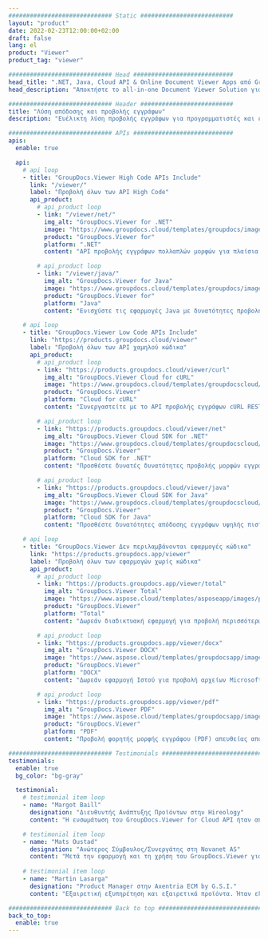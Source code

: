 ```yaml
---
############################# Static ##########################
layout: "product"
date: 2022-02-23T12:00:00+02:00
draft: false
lang: el
product: "Viewer"
product_tag: "viewer"

############################# Head ############################
head_title: ".NET, Java, Cloud API & Online Document Viewer Apps από GroupDocs"
head_description: "Αποκτήστε το all-in-one Document Viewer Solution για εφαρμογές .NET, Java και Cloud. Προβάλετε κοινές μορφές εγγράφων στο διαδίκτυο χρησιμοποιώντας την απλή λειτουργία μεταφοράς και απόθεσης."

############################# Header ##########################
title: "Λύση απόδοσης και προβολής εγγράφων"
description: "Ευέλικτη λύση προβολής εγγράφων για προγραμματιστές και επαγγελματίες για απόδοση και εμφάνιση μορφών αρχείων που χρησιμοποιούνται ευρέως οπουδήποτε."

############################# APIs ############################
apis:
  enable: true

  api:
    # api loop
    - title: "GroupDocs.Viewer High Code APIs Include"
      link: "/viewer/"
      label: "Προβολή όλων των API High Code"
      api_product:
        # api_product loop
        - link: "/viewer/net/"
          img_alt: "GroupDocs.Viewer for .NET"
          image: "https://www.groupdocs.cloud/templates/groupdocs/images/product-logos/groupdocs-viewer-net.png"
          product: "GroupDocs.Viewer for"
          platform: ".NET"
          content: "API προβολής εγγράφων πολλαπλών μορφών για πλαίσια .NET και Mono για απόδοση 190+ δημοφιλών μορφών αρχείων μέσα από τις εφαρμογές σας."

        # api_product loop
        - link: "/viewer/java/"
          img_alt: "GroupDocs.Viewer for Java"
          image: "https://www.groupdocs.cloud/templates/groupdocs/images/product-logos/groupdocs-viewer-java.png"
          product: "GroupDocs.Viewer for"
          platform: "Java"
          content: "Ενισχύστε τις εφαρμογές Java με δυνατότητες προβολής και απόδοσης εγγράφων για να εμφανίσετε ένα ευρύ φάσμα εγγράφων, εικόνων και διαγραμμάτων."

    # api loop
    - title: "GroupDocs.Viewer Low Code APIs Include"
      link: "https://products.groupdocs.cloud/viewer"
      label: "Προβολή όλων των API χαμηλού κώδικα"
      api_product:
        # api_product loop
        - link: "https://products.groupdocs.cloud/viewer/curl"
          img_alt: "GroupDocs.Viewer Cloud for cURL"
          image: "https://www.groupdocs.cloud/templates/groupdocscloud/images/sdk/272x272/groupdocs_viewer-for-curl.png"
          product: "GroupDocs.Viewer"
          platform: "Cloud for cURL"
          content: "Συνεργαστείτε με το API προβολής εγγράφων cURL RESTful για γρήγορη απόδοση και εμφάνιση του Microsoft Office, του PDF και άλλων κοινών μορφών αρχείων στις εφαρμογές σας."

        # api_product loop
        - link: "https://products.groupdocs.cloud/viewer/net"
          img_alt: "GroupDocs.Viewer Cloud SDK for .NET"
          image: "https://www.groupdocs.cloud/templates/groupdocscloud/images/sdk/272x272/groupdocs_viewer-for-net.png"
          product: "GroupDocs.Viewer"
          platform: "Cloud SDK for .NET"
          content: "Προσθέστε δυνατές δυνατότητες προβολής μορφών εγγράφων σε εφαρμογές .NET χρησιμοποιώντας το Cloud SDK για .NET. Προβολή εγγράφων σε HTML, PDF ή ως εικόνα."

        # api_product loop
        - link: "https://products.groupdocs.cloud/viewer/java"
          img_alt: "GroupDocs.Viewer Cloud SDK for Java"
          image: "https://www.groupdocs.cloud/templates/groupdocscloud/images/sdk/272x272/groupdocs_viewer-for-java.png"
          product: "GroupDocs.Viewer"
          platform: "Cloud SDK for Java"
          content: "Προσθέστε δυνατότητες απόδοσης εγγράφων υψηλής πιστότητας στις εφαρμογές σας java με το ειδικά σχεδιασμένο SDK προβολής εγγράφων για Java."

    # api loop
    - title: "GroupDocs.Viewer Δεν περιλαμβάνονται εφαρμογές κώδικα" 
      link: "https://products.groupdocs.app/viewer"
      label: "Προβολή όλων των εφαρμογών χωρίς κώδικα"
      api_product:
        # api_product loop
        - link: "https://products.groupdocs.app/viewer/total"
          img_alt: "GroupDocs.Viewer Total"
          image: "https://www.aspose.cloud/templates/asposeapp/images/products/logo/aspose_viewer-app.png"
          product: "GroupDocs.Viewer"
          platform: "Total"
          content: "Δωρεάν διαδικτυακή εφαρμογή για προβολή περισσότερων από 190 μορφών αρχείων από οποιοδήποτε πρόγραμμα περιήγησης της επιλογής σας."

        # api_product loop
        - link: "https://products.groupdocs.app/viewer/docx"
          img_alt: "GroupDocs.Viewer DOCX"
          image: "https://www.aspose.cloud/templates/groupdocsapp/images/products/logo/groupdocs_words-app.png"
          product: "GroupDocs.Viewer"
          platform: "DOCX"
          content: "Δωρεάν εφαρμογή Ιστού για προβολή αρχείων Microsoft Word online από οποιαδήποτε συσκευή."

        # api_product loop
        - link: "https://products.groupdocs.app/viewer/pdf"
          img_alt: "GroupDocs.Viewer PDF"
          image: "https://www.aspose.cloud/templates/groupdocsapp/images/products/logo/groupdocs_pdf-app.png"
          product: "GroupDocs.Viewer"
          platform: "PDF"
          content: "Προβολή φορητής μορφής εγγράφου (PDF) απευθείας από το πρόγραμμα περιήγησής σας."

############################# Testimonials ###############################
testimonials:
  enable: true
  bg_color: "bg-gray"

  testimonial:
    # testimonial item loop
    - name: "Margot Baill"
      designation: "Διευθυντής Ανάπτυξης Προϊόντων στην Hireology"
      content: "Η ενσωμάτωση του GroupDocs.Viewer for Cloud API ήταν απλή με το φανταστικό Ruby SDK. Δεν υπάρχουν τόσες πολλές εταιρείες εκεί έξω που είναι πρόθυμες να συνεργαστούν μαζί μας για αυτό που θέλουμε. Είναι μια εξαιρετική συνεργασία."

    # testimonial item loop
    - name: "Mats Oustad"
      designation: "Ανώτερος Σύμβουλος/Συνεργάτης στη Novanet AS"
      content: "Μετά την εφαρμογή και τη χρήση του GroupDocs.Viewer για .NET στο έργο, φαίνεται να λειτουργεί πολύ καλά. Έχω δοκιμάσει με πολλά έγγραφα και μέχρι στιγμής καλά. Όλα όσα έχω ρίξει σε αυτό αποδίδονται όμορφα και φαίνονται εξίσου καλά όπως θα ήταν σε πρόγραμμα προβολής PDF ή MS Word."
              
    # testimonial item loop
    - name: "Martin Lasarga"
      designation: "Product Manager στην Axentria ECM by G.S.I."
      content: "Εξαιρετική εξυπηρέτηση και εξαιρετικά προϊόντα. Ήταν εξαιρετικά χρήσιμοι και ανταποκρίθηκαν κατά τη διαδικασία υλοποίησης του GroupDocs.Viewer για .NET, δεν μπορώ να τα προτείνω αρκετά."

############################# Back to top ###############################
back_to_top:
  enable: true
---
```

